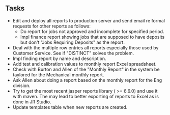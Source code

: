 ## Tasks
- Edit and deploy all reports to production server and send email re formal
  requests for other reports as follows: 
  * Do report for jobs not approved and incomplete for specified period.
  * Impl finance report showing jobs that are supposed to have deposits but don't
    "Jobs Requiring Deposits" as the report. 
- Deal with the multiple row entries all reports especially those used by 
  Customer Service. See if "DISTINCT" solves the problem.
- Impl finding report by name and description.
- Add test and calibration values to monthly report Excel spreadsheet.
- Check with Burton and Allen of the "Monthly Report" in the system be taylored
  for the Mechanical monthly report.
- Ask Allen about doing a report based on the monthly report for the Eng division.
- Try to get the most recent jasper reports library ( >= 6.6.0) and use it with maven.
  The may lead to better exporting of reports to Excel as is done in JR Studio.
- Update templates table when new reports are created.
